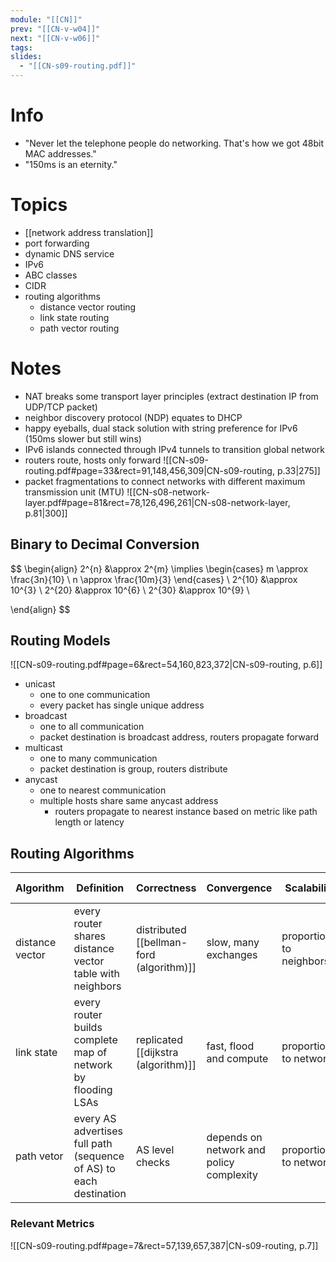 ```yaml
---
module: "[[CN]]"
prev: "[[CN-v-w04]]"
next: "[[CN-v-w06]]"
tags: 
slides:
  - "[[CN-s09-routing.pdf]]"
---
```



# Info
- "Never let the telephone people do networking. That's how we got 48bit MAC addresses."
- "150ms is an eternity."


# Topics
- [[network address translation]]
- port forwarding
- dynamic DNS service
- IPv6
- ABC classes
- CIDR
- routing algorithms
	- distance vector routing
	- link state routing
	- path vector routing


# Notes
- NAT breaks some transport layer principles (extract destination IP from UDP/TCP packet)
- neighbor discovery protocol (NDP) equates to DHCP
- happy eyeballs, dual stack solution with string preference for IPv6 (150ms slower but still wins)
- IPv6 islands connected through IPv4 tunnels to transition global network
- routers route, hosts only forward
![[CN-s09-routing.pdf#page=33&rect=91,148,456,309|CN-s09-routing, p.33|275]]
- packet fragmentations to connect networks with different maximum transmission unit (MTU)
![[CN-s08-network-layer.pdf#page=81&rect=78,126,496,261|CN-s08-network-layer, p.81|300]]

## Binary to Decimal Conversion
$$
\begin{align}
2^{n} &\approx 2^{m} \implies \begin{cases}
m \approx \frac{3n}{10} \\
n \approx \frac{10m}{3}
\end{cases} \\
2^{10} &\approx 10^{3} \\
2^{20} &\approx 10^{6} \\
2^{30} &\approx 10^{9} \\

\end{align}
$$
## Routing Models
![[CN-s09-routing.pdf#page=6&rect=54,160,823,372|CN-s09-routing, p.6]]
- unicast
    - one to one communication
    - every packet has single unique address
- broadcast
    - one to all communication
    - packet destination is broadcast address, routers propagate forward
- multicast
	- one to many communication
	- packet destination is group, routers distribute
- anycast
	- one to nearest communication
	- multiple hosts share same anycast address
    	- routers propagate to nearest instance based on metric like path length or latency


## Routing Algorithms

| Algorithm       | Definition                                                         | Correctness                              | Convergence                              | Scalability               | Local Policy Flexibility                            | Link Failure Detection                         |
| --------------- | ------------------------------------------------------------------ | ---------------------------------------- | ---------------------------------------- | ------------------------- | --------------------------------------------------- | ---------------------------------------------- |
| distance vector | every router shares distance vector table with neighbors           | distributed [[bellman-ford (algorithm)]] | slow, many exchanges                     | proportional to neighbors | router can assign custom metric                     | can lead to count-to-$\infty$ problem          |
| link state      | every router builds complete map of network by flooding LSAs       | replicated [[dijkstra (algorithm)]]      | fast, flood and compute                  | proportional to network   | global system does not allow for local modification | triggers new LSA flood, resolves itself        |
| path vetor      | every AS advertises full path (sequence of AS) to each destination | AS level checks                          | depends on network and policy complexity | proportional to network   | router can apply import/export policy               | AS path checks and propagation give resilience |
### Relevant Metrics

![[CN-s09-routing.pdf#page=7&rect=57,139,657,387|CN-s09-routing, p.7]]
